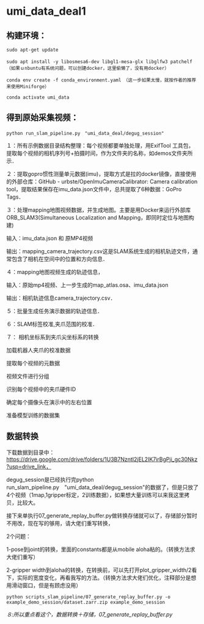 # umi_data_deal1

## 构建环境：
```console
sudo apt-get update

sudo apt install -y libosmesa6-dev libgl1-mesa-glx libglfw3 patchelf　（如果ｕnbuntu有系统问题，可以创建docker，这里偷懒了，没有用docker）

conda env create -f conda_environment.yaml　（这一步如果太慢，就按作者的推荐来使用Miniforge）

conda activate umi_data
```
## 得到原始采集视频：
```console
python run_slam_pipeline.py　"umi_data_deal/degug_session"
```
１：所有示例数据目录结构整理：每个视频都要单独处理，用ExifTool 工具包，提取每个视频的相机序列号+拍摄时间，作为文件夹的名称，如demos文件夹所示．

２：提取gopro惯性测量单元数据(imu)，提取方式是拉的docker镜像，直接使用的外部仓库：GitHub - urbste/OpenImuCameraCalibrator: Camera calibration tool，提取结果保存在imu_data.json文件中，总共提取了6种数据：GoPro Tags．

３：处理mapping地图视频数据，并生成地图。主要是用Docker来运行外部库ORB_SLAM3(Simultaneous Localization and Mapping，即同时定位与地图构建)

输入：imu_data.json 和 原MP4视频

输出：mapping_camera_trajectory.csv这是SLAM系统生成的相机轨迹文件，通常包含了相机在空间中的位置和方向信息．

４：mapping地图视频生成的轨迹信息，

输入：原始mp4视频、上一步生成的map_atlas.osa、imu_data.json

输出：相机轨迹信息camera_trajectory.csv．

５：批量生成任务演示数据的轨迹信息．

６：SLAM标签校准,夹爪范围的校准．

７：
相机坐标系到夹爪尖坐标系的转换

加载机器人夹爪的校准数据

提取每个视频的元数据

视频文件进行分组

识别每个视频中的夹爪硬件ID

确定每个摄像头在演示中的左右位置

准备模型训练的数据集


## 数据转换
下载数据到目录中：https://drive.google.com/drive/folders/1U3B7NzntI2jEL2IK7irBgPji_gc30Nkz?usp=drive_link，

degug_session是已经执行完python run_slam_pipeline.py　"umi_data_deal/degug_session"的数据了，但是只放了4个视频（1map,1gripper标定，2训练数据），如果想大量训练可以来我这里拷贝，比较大。

接下来单执行07_generate_replay_buffer.py做转换存储就可以了，存储部分暂时不用改，现在写的够用，请大佬们重写转换，

2个问题：

1-pose到joint的转换，里面的constants都是从mobile aloha粘的。（转换方法求大佬们重写）

2-gripper width到aloha的转换，在转换前，可以先打开plot_gripper_width/2看下，实际的宽度变化，再看我写的方法。（转换方法求大佬们优化，注释部分是想用滑动窗口，但是有顾虑没用）


```console
python scripts_slam_pipeline/07_generate_replay_buffer.py -o example_demo_session/dataset.zarr.zip example_demo_session
```
*８:所以重点看这个，数据转换＋存储，07_generate_replay_buffer.py*
